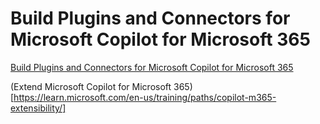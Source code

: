 # Build Plugins and Connectors for Microsoft Copilot for Microsoft 365

[Build Plugins and Connectors for Microsoft Copilot for Microsoft 365](https://learn.microsoft.com/en-us/training/paths/build-plugins-connectors-microsoft-copilot-microsoft-365/)

(Extend Microsoft Copilot for Microsoft 365)[https://learn.microsoft.com/en-us/training/paths/copilot-m365-extensibility/]